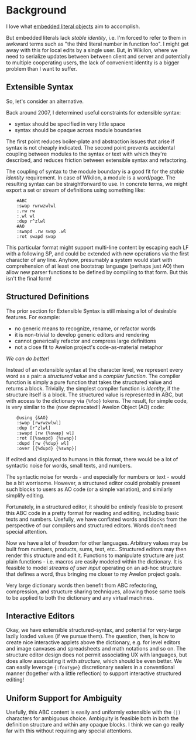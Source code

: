 
# Background

I love what [embedded literal objects](EmbeddedLiteralObjects.md) aim to accomplish. 

But embedded literals lack *stable identity*, i.e. I'm forced to refer to them in awkward terms such as "the third literal number in function foo". I might get away with this for local edits by a single user. But, in Wikilon, where we need to serialize updates between between client and server and potentially to multiple cooperating users, the lack of convenient identity is a bigger problem than I want to suffer. 

## Extensible Syntax

So, let's consider an alternative.

Back around 2007, I determined useful constraints for extensible syntax: 

* syntax should be specified in very little space
* syntax should be opaque across module boundaries

The first point reduces boiler-plate and abstraction issues that arise if syntax is not cheaply indicated. The second point prevents accidental coupling between modules to the syntax or text with which they're described, and reduces friction between extensible syntax and refactoring.

The coupling of syntax to the module boundary is a good fit for the *stable identity* requirement. In case of Wikilon, a module is a word/page. The resulting syntax can be straightforward to use. In concrete terms, we might export a set or stream of definitions using something like:
        
        #ABC
        :swap rwrwzwlwl
        :.rw rw
        :.wl wl
        :dup r^zlwl
        #AO
        :swapd .rw swap .wl
        :rot swapd swap

This particular format might support multi-line content by escaping each LF with a following SP, and could be extended with new operations via the first character of any line. Anyhow, presumably a system would start with comprehension of at least one bootstrap language (perhaps just AO) then allow new parser functions to be defined by compiling to that form. But this isn't the final form!

## Structured Definitions 

The prior section for Extensible Syntax is still missing a lot of desirable features. For example:

* no generic means to recognize, rename, or refactor words
* it is non-trivial to develop generic editors and rendering
* cannot generically refactor and compress large definitions
* not a close fit to Awelon project's code-as-material metaphor

*We can do better!*

Instead of an extensible syntax at the character level, we represent every word as a pair: a *structured value* and a *compiler function*. The compiler function is simply a pure function that takes the structured value and returns a block. Trivially, the simplest compiler function is *identity*, if the structure itself is a block. The structured value is represented in ABC, but with access to the dictionary via `{%foo}` tokens. The result, for simple code, is very similar to the (now deprecated!) Awelon Object (AO) code:

        @using {&AO}
        :swap [rwrwzwlwl]
        :dup [r^zlwl]
        :swapd [rw {%swap} wl]
        :rot [{%swapd} {%swap}]
        :dupd [rw {%dup} wl]
        :over [{%dupd} {%swap}]

If edited and displayed to humans in this format, there would be a lot of syntactic noise for words, small texts, and numbers. 

The syntactic noise for words - and especially for numbers or text - would be a bit worrisome. However, a structured editor could probably present such blocks to users as AO code (or a simple variation), and similarly simplify editing.

Fortunately, in a structured editor, it should be entirely feasible to present this ABC code in a pretty format for reading and editing, including basic texts and numbers. Usefully, we have conflated words and blocks from the perspective of our compilers and structured editors. Words don't need special attention.

Now we have a lot of freedom for other languages. Arbitrary values may be built from numbers, products, sums, text, etc.. Structured editors may then render this structure and edit it. Functions to manipulate structure are just plain functions - i.e. macros are easily modeled within the dictionary. It is feasible to model *streams of user input* operating on an ad-hoc structure that defines a word, thus bringing me closer to my Awelon project goals.

Very large dictionary words then benefit from ABC refectoring, compression, and structure sharing techniques, allowing those same tools to be applied to both the dictionary and any virtual machines.

## Interactive Editors

Okay, we have extensible structured-syntax, and potential for very-large lazily loaded values (if we pursue them). The question, then, is how to create nice interactive applets above the dictionary, e.g. for level editors and image canvases and spreadsheets and math notations and so on. The structure editor design does not permit associating UX with languages, but does allow associating it with *structure*, which should be even better. We can easily leverage `{:fooType}` discretionary sealers in a conventional manner (together with a little reflection) to support interactive structured editing!

## Uniform Support for Ambiguity

Usefully, this ABC content is easily and uniformly extensible with the `(|)` characters for ambiguous choice. Ambiguity is feasible both in both the definition structure and within any opaque blocks. I think we can go really far with this without requiring any special attentions. 

